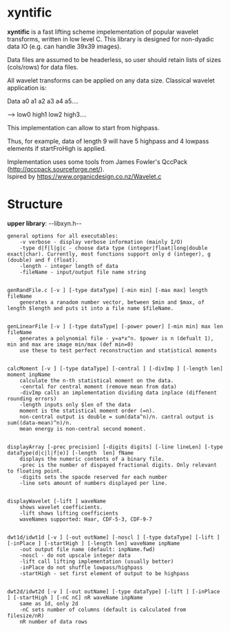 # xyntific
**xyntific** is a fast lifting scheme impelementation of popular wavelet transforms, written in low level C. This library is designed for non-dyadic data IO (e.g. can handle 39x39 images).

Data files are assumed to be headerless, so user should retain lists of sizes (cols/rows) for data files. 

All wavelet transforms can be applied on any data size. Classical wavelet application is:

Data a0 a1 a2 a3 a4 a5....

--> low0 high1 low2 high3....

This implementation can allow to start from highpass.

Thus, for example, data of length 9 will have 5 highpass and 4 lowpass elements if startFroHigh is applied.

Implementation uses some tools from James Fowler's QccPack (http://qccpack.sourceforge.net/).  
Ispired by https://www.organicdesign.co.nz/Wavelet.c

# Structure
**upper library**: --libxyn.h--

    general options for all executables:  
        -v verbose - display verbose information (mainly I/O)
        -type d|f|l|g|c - choose data type (integer|float|long|double exact|char). Currently, most functions support only d (integer), g (double) and f (float).  
        -length - integer length of data
        -fileName - input/output file name string  


    genRandFile.c [-v ] [-type dataType] [-min min] [-max max] length fileName  
        generates a ranadom number vector, between $min and $max, of length $length and puts it into a file name $fileName.  


    genLinearFile [-v ] [-type dataType] [-power power] [-min min] max len fileName  
        generates a polynomial file - y=a*x^n. $power is n (defualt 1), min and max are image min/max (def min=0)
        use these to test perfect reconstruction and statistical moments


    calcMoment [-v ] [-type dataType] [-central ] [-divImp ] [-length len] moment inpName  
        calculate the n-th statistical moment on the data.  
        -cenrtal for central moment (remove mean from data)  
        -divImp calls an implementation dividing data inplace (diffenent rounding errors)  
        -length inputs only $len of the data  
        moment is the statistical moment order (=n).  
        non-central output is double = sum(data^n)/n. cantral output is sum((data-mean)^n)/n.  
        mean energy is non-central second moment.  


    displayArray [-prec precision] [-digits digits] [-line lineLen] [-type  dataType(d|c|l|f|e)] [-length  len] fName
        displays the numeric contents of a binary file. 
        -prec is the number of dispayed fractional digits. Only relevant to floating point.
        -digits sets the spacde reserved for each number
        -line sets amount of numbers displayed per line.


    displayWavelet [-lift ] waveName
        shows wavelet coefficients.
        -lift shows lifting coefficients
        waveNames supported: Haar, CDF-5-3, CDF-9-7


    dwt1d/idwt1d [-v ] [-out outName] [-noscl ] [-type dataType] [-lift ] [-inPlace ] [-startHigh ] [-length len] waveName inpName
        -out output file name (default: inpName.fwd)
        -noscl - do not upscale integer data
        -lift call lifting implementation (usually better)
        -inPlace do not shuffle lowpass/highpass
        -startHigh - set first element of output to be highpass


    dwt2d/idwt2d [-v ] [-out outName] [-type dataType] [-lift ] [-inPlace ] [-startHigh ] [-nC nC] nR waveName inpName
        same as 1d, only 2d
        -nC sets number of columns (default is calculated from filesize/nR)
        nR number of data rows


